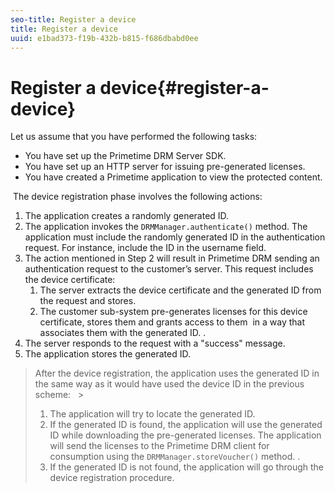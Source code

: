 ```yaml
---
seo-title: Register a device
title: Register a device
uuid: e1bad373-f19b-432b-b815-f686dbabd0ee
---
```


# Register a device{#register-a-device}

Let us assume that you have performed the following tasks:

* You have set up the Primetime DRM Server SDK. 
* You have set up an HTTP server for issuing pre-generated licenses. 
* You have created a Primetime application to view the protected content.

 The device registration phase involves the following actions: 

1. The application creates a randomly generated ID.
1. The application invokes the `DRMManager.authenticate()` method. The application must include the randomly generated ID in the authentication request. For instance, include the ID in the username field.
1. The action mentioned in Step 2 will result in Primetime DRM sending an authentication request to the customer’s server. This request includes the device certificate:
   1. The server extracts the device certificate and the generated ID from the request and stores.
   1. The customer sub-system pre-generates licenses for this device certificate, stores them and grants access to them  in a way that associates them with the generated ID. .
1. The server responds to the request with a "success" message.
1. The application stores the generated ID.
>After the device registration, the application uses the generated ID in the same way as it would have used the device ID in the previous scheme: &nbsp; >
>1. The application will try to locate the generated ID. 
>1. If the generated ID is found, the application will use the generated ID while downloading the pre-generated licenses. The application will send the licenses to the Primetime DRM client for consumption using the `DRMManager.storeVoucher()` method. . 
>1. If the generated ID is not found, the application will go through the device registration procedure. 
>
